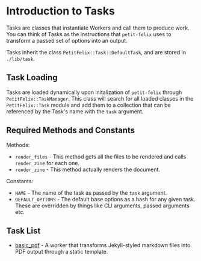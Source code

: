 # Introduction to Tasks

Tasks are classes that instantiate Workers and call them to produce work. You can think of Tasks as the instructions that ``petit-felix`` uses to transform a passed set of options into an output.

Tasks inherit the class ``PetitFelix::Task::DefaultTask``, and are stored in ``./lib/task``. 

## Task Loading

Tasks are loaded dynamically upon initalization of ``petit-felix`` through ``PetitFelix::TaskManager``. This class will search for all loaded classes in the ``PetitFelix::Task`` module and add them to a collection that can be referenced by the Task's name with the ``task`` argument.

## Required Methods and Constants

Methods:

- ``render_files`` - This method gets all the files to be rendered and calls ``render_zine`` for each one.
- ``render_zine`` - This method actually renders the document.

Constants:

- ``NAME`` - The name of the task as passed by the ``task`` argument.
- ``DEFAULT_OPTIONS`` - The default base options as a hash for any given task. These are overridden by things like CLI arguments, passed arguments etc.

## Task List

- [basic_pdf](basic_pdf.md) - A worker that transforms Jekyll-styled markdown files into PDF output through a static template.
